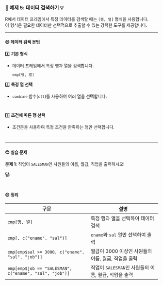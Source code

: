 ### 🎯 예제 5: 데이터 검색하기 💡

R에서 데이터 프레임에서 특정 데이터를 검색할 때는 `[행, 열]` 형식을 사용합니다.  
이 형식은 필요한 데이터만 선택적으로 추출할 수 있는 강력한 도구를 제공합니다.

---

#### **😊 데이터 검색 문법**  

1️⃣ **기본 형식**  
   - 데이터 프레임에서 특정 행과 열을 검색합니다.  
     ```r
     emp[행, 열]
     ```

2️⃣ **특정 열 선택**  
   - `combine` 함수(`c()`)를 사용하여 여러 열을 선택합니다.  
     ```r



     ```

3️⃣ **조건에 따른 행 선택**  
   - 조건문을 사용하여 특정 조건을 만족하는 행만 선택합니다.  
     ```r



     ```

---

#### **😊 실습 문제**  

**문제 1**: 직업이 `SALESMAN`인 사원들의 이름, 월급, 직업을 출력하시오!  

**답**:  
```r



```
#### **😊 정리**  

| **구문**                                | **설명**                                                  |
|-----------------------------------------|----------------------------------------------------------|
| `emp[행, 열]`                           | 특정 행과 열을 선택하여 데이터 검색                      |
| `emp[, c("ename", "sal")]`              | `ename`와 `sal` 열만 선택하여 출력                       |
| `emp[emp$sal >= 3000, c("ename", "sal", "job")]` | 월급이 3000 이상인 사원들의 이름, 월급, 직업을 출력 |
| `emp[emp$job == "SALESMAN", c("ename", "sal", "job")]` | 직업이 `SALESMAN`인 사원들의 이름, 월급, 직업을 출력 |

